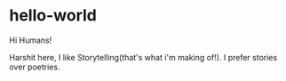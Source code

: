 # hello-world

Hi Humans!

Harshit here, I like Storytelling(that's what i'm making of!).
I prefer stories over poetries.
